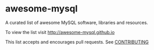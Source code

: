 # awesome-mysql

A curated list of awesome MySQL software, libraries and resources.

To view the list visit http://awesome-mysql.github.io

This list accepts and encourages pull requests. See [CONTRIBUTING](CONTRIBUTING.md)
